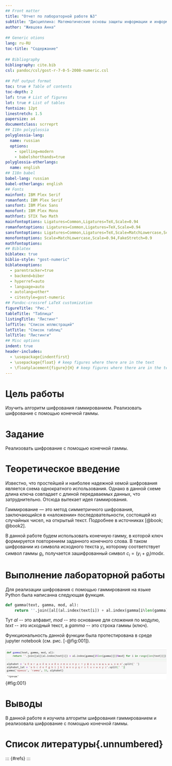 ```yaml
---
## Front matter
title: "Отчет по лабораторной работе №3"
subtitle: "Дисциплина: Математические основы защиты информации и информационной безопасности"
author: "Живцова Анна"

## Generic otions
lang: ru-RU
toc-title: "Содержание"

## Bibliography
bibliography: cite.bib
csl: pandoc/csl/gost-r-7-0-5-2008-numeric.csl

## Pdf output format
toc: true # Table of contents
toc-depth: 2
lof: true # List of figures
lot: true # List of tables
fontsize: 12pt
linestretch: 1.5
papersize: a4
documentclass: scrreprt
## I18n polyglossia
polyglossia-lang:
  name: russian
  options:
	- spelling=modern
	- babelshorthands=true
polyglossia-otherlangs:
  name: english
## I18n babel
babel-lang: russian
babel-otherlangs: english
## Fonts
mainfont: IBM Plex Serif
romanfont: IBM Plex Serif
sansfont: IBM Plex Sans
monofont: IBM Plex Mono
mathfont: STIX Two Math
mainfontoptions: Ligatures=Common,Ligatures=TeX,Scale=0.94
romanfontoptions: Ligatures=Common,Ligatures=TeX,Scale=0.94
sansfontoptions: Ligatures=Common,Ligatures=TeX,Scale=MatchLowercase,Scale=0.94
monofontoptions: Scale=MatchLowercase,Scale=0.94,FakeStretch=0.9
mathfontoptions:
## Biblatex
biblatex: true
biblio-style: "gost-numeric"
biblatexoptions:
  - parentracker=true
  - backend=biber
  - hyperref=auto
  - language=auto
  - autolang=other*
  - citestyle=gost-numeric
## Pandoc-crossref LaTeX customization
figureTitle: "Рис."
tableTitle: "Таблица"
listingTitle: "Листинг"
lofTitle: "Список иллюстраций"
lotTitle: "Список таблиц"
lolTitle: "Листинги"
## Misc options
indent: true
header-includes:
  - \usepackage{indentfirst}
  - \usepackage{float} # keep figures where there are in the text
  - \floatplacement{figure}{H} # keep figures where there are in the text
---
```


# Цель работы

Изучить алгоритм шифрования гаммированием. Реализовать шифрование с помощью конечной гаммы.

# Задание

Реализовать шифрование с помощью конечной гаммы.

# Теоретическое введение

Известно, что простейшей и наиболее надежной хемой шифрования является схема однократного использования. Однако в данной схеме длина ключа совпадает с длиной передаваемых данных, что затруднительно. Отсюда вытекает идея гаммирования.

Гаммирование — это метод симметричного шифрования, заключающийся в «наложении» последовательности, состоящей из случайных чисел, на открытый текст. Подробнее в источниках [@book; @book2].

В данной работе будем использовать конечную гамму, в которой ключ формируется повторением заданного конечного слова. В таком шифровании из символа  исходного текста $y_i$, которому соответствует символ гаммы $g_i$, получается зашифрованный символ $c_i = (y_i+g_i)$mod$x$.      

# Выполнение лабораторной работы

Для реализации шифрования с помощью гаммирования на языке Python была написанна следующая функция. 

```python
def gamma(text, gamma, mod, al):     
    return ''.join([al[(al.index(text[i]) + al.index(gamma[i%len(gamma)]))%mod] for i in range(len(text))])        
```  

Тут $al$ -- это алфавит, $mod$ -- это основание для сложения по модулю, $text$ -- это исходный текст, а $gamma$ -- это строка гаммы (ключ).

Функциональность данной функции была протестирована в среде jupyter notebook (см. рис. [-@fig:001]).

![Тестирование шифрования с помощью гаммирования](image/001.jpg){#fig:001}

# Выводы

В данной работе я изучила алгоритм шифрования гаммированием и реализовала шифрование с помощью конечной гаммы.

# Список литературы{.unnumbered}

::: {#refs}
:::
